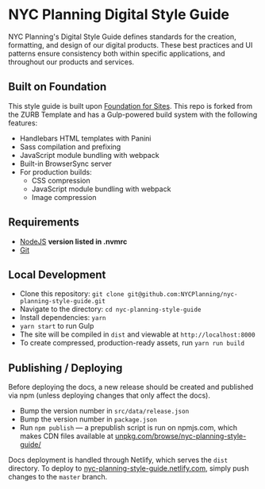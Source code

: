# NYC Planning Digital Style Guide

NYC Planning's Digital Style Guide defines standards for the creation, formatting, and design of our digital products. These best practices and UI patterns ensure consistency both within specific applications, and throughout our products and services.

## Built on Foundation

This style guide is built upon [Foundation for Sites](http://foundation.zurb.com/sites). This repo is forked from the ZURB Template and has a Gulp-powered build system with the following features:

- Handlebars HTML templates with Panini
- Sass compilation and prefixing
- JavaScript module bundling with webpack
- Built-in BrowserSync server
- For production builds:
  - CSS compression
  - JavaScript module bundling with webpack
  - Image compression

## Requirements

- [NodeJS](https://nodejs.org/en/) **version listed in .nvmrc** 
- [Git](https://git-scm.com/)


## Local Development

- Clone this repository: `git clone git@github.com:NYCPlanning/nyc-planning-style-guide.git`
- Navigate to the directory: `cd nyc-planning-style-guide`
- Install dependencies: `yarn`
- `yarn start` to run Gulp
- The site will be compiled in `dist` and viewable at `http://localhost:8000`
- To create compressed, production-ready assets, run `yarn run build`

## Publishing / Deploying

Before deploying the docs, a new release should be created and published via npm (unless deploying changes that only affect the docs).

- Bump the version number in `src/data/release.json`
- Bump the version number in `package.json`
- Run `npm publish` — a prepublish script is run on npmjs.com, which makes CDN files available at [unpkg.com/browse/nyc-planning-style-guide/](https://unpkg.com/browse/nyc-planning-style-guide/)

Docs deployment is handled through Netlify, which serves the `dist` directory. To deploy to [nyc-planning-style-guide.netlify.com](https://nyc-planning-style-guide.netlify.com/), simply push changes to the `master` branch.

